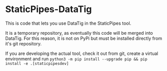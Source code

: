 # StaticPipes-DataTig

This is code that lets you use DataTig in the StaticPipes tool.

It is a temporary repository, as eventually this code will be merged into DataTig. 
For this reason, it is not on PyPi but must be installed directly from it's git repository.

If you are developing the actual tool, check it out from git, create a virtual 
environment and run `python3 -m pip install --upgrade pip && pip install -e .[staticpipesdev]`



